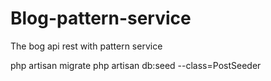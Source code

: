 # Blog-pattern-service
The bog api rest with pattern service

php artisan migrate
php artisan db:seed --class=PostSeeder
